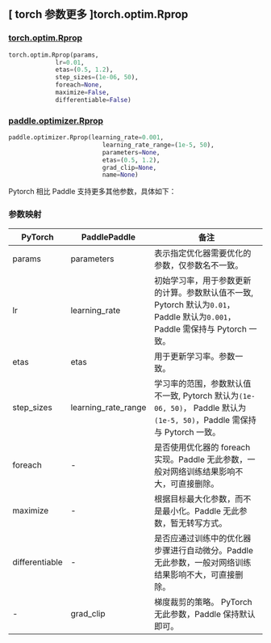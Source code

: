 ## [ torch 参数更多 ]torch.optim.Rprop

### [torch.optim.Rprop](https://pytorch.org/docs/stable/generated/torch.optim.Rprop.html)

```python
torch.optim.Rprop(params,
             lr=0.01,
             etas=(0.5, 1.2),
             step_sizes=(1e-06, 50),
             foreach=None,
             maximize=False,
             differentiable=False)
```

### [paddle.optimizer.Rprop](https://www.paddlepaddle.org.cn/documentation/docs/zh/develop/api/paddle/optimizer/Rprop_cn.html#cn-api-paddle-optimizer-rprop)

```python
paddle.optimizer.Rprop(learning_rate=0.001,
                          learning_rate_range=(1e-5, 50),
                          parameters=None,
                          etas=(0.5, 1.2),
                          grad_clip=None,
                          name=None)
```

Pytorch 相比 Paddle 支持更多其他参数，具体如下：

### 参数映射

| PyTorch                             | PaddlePaddle | 备注                                                                    |
| ----------------------------------- | ------------ | ----------------------------------------------------------------------- |
| params     | parameters           | 表示指定优化器需要优化的参数，仅参数名不一致。                         |
| lr     | learning_rate       | 初始学习率，用于参数更新的计算。参数默认值不一致, Pytorch 默认为`0.01`， Paddle 默认为`0.001`，Paddle 需保持与 Pytorch 一致。                          |
| etas     | etas           | 用于更新学习率。参数一致。                          |
| step_sizes       | learning_rate_range        | 学习率的范围，参数默认值不一致, Pytorch 默认为`(1e-06, 50)`， Paddle 默认为`(1e-5, 50)`，Paddle 需保持与 Pytorch 一致。                           |
| foreach           | -     | 是否使用优化器的 foreach 实现。Paddle 无此参数，一般对网络训练结果影响不大，可直接删除。         |
| maximize           | -     | 根据目标最大化参数，而不是最小化。Paddle 无此参数，暂无转写方式。         |
| differentiable      | -     | 是否应通过训练中的优化器步骤进行自动微分。Paddle 无此参数，一般对网络训练结果影响不大，可直接删除。         |
| -          | grad_clip            | 梯度裁剪的策略。 PyTorch 无此参数，Paddle 保持默认即可。       |
